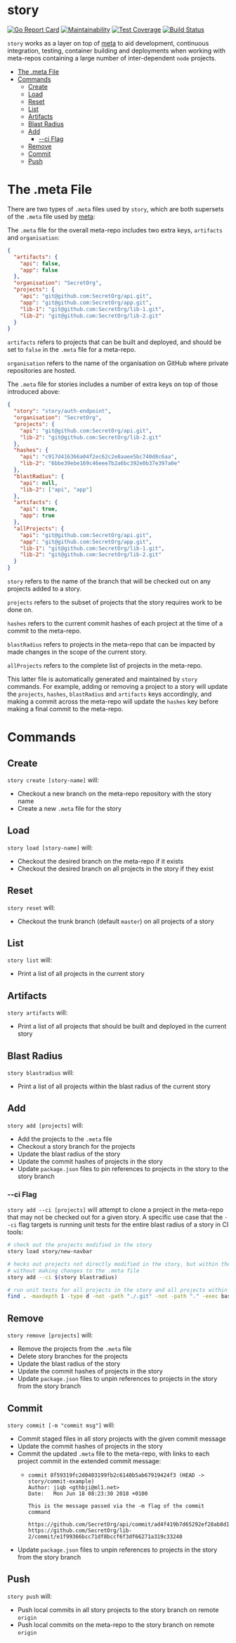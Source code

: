 # story
[![Go Report Card](https://goreportcard.com/badge/github.com/lgug2z/story)](https://goreportcard.com/report/github.com/lgug2z/story)
[![Maintainability](https://api.codeclimate.com/v1/badges/ed8cb042219f695c8436/maintainability)](https://codeclimate.com/github/LGUG2Z/story/maintainability)
[![Test Coverage](https://api.codeclimate.com/v1/badges/ed8cb042219f695c8436/test_coverage)](https://codeclimate.com/github/LGUG2Z/story/test_coverage)
[![Build Status](https://travis-ci.org/LGUG2Z/story.svg?branch=master)](https://travis-ci.org/LGUG2Z/story)

`story` works as a layer on top of [meta](https://github.com/mateodelnorte/meta) to aid development, continuous integration,
testing, container building and deployments when working with meta-repos containing a large number of inter-dependent
`node` projects.

- [The .meta File](#the-meta-file)
- [Commands](#commands)
  * [Create](#create)
  * [Load](#load)
  * [Reset](#reset)
  * [List](#list)
  * [Artifacts](#artifacts)
  * [Blast Radius](#blast-radius)
  * [Add](#add)
    + [--ci Flag](#--ci-flag)
  * [Remove](#remove)
  * [Commit](#commit)
  * [Push](#push)

# The .meta File
There are two types of `.meta` files used by `story`, which are both supersets of the `.meta` file used by
 [meta](https://github.com/mateodelnorte/meta):

The `.meta` file for the overall meta-repo includes two extra keys, `artifacts` and `organisation`:

```json
{
  "artifacts": {
    "api": false,
    "app": false
  },
  "organisation": "SecretOrg",
  "projects": {
    "api": "git@github.com:SecretOrg/api.git",
    "app": "git@github.com:SecretOrg/app.git",
    "lib-1": "git@github.com:SecretOrg/lib-1.git",
    "lib-2": "git@github.com:SecretOrg/lib-2.git"
  }
}
```

`artifacts` refers to projects that can be built and deployed, and should be set to `false` in the `.meta` file for a meta-repo.

`organisation` refers to the name of the organisation on GitHub where private repositories are hosted.

The `.meta` file for stories includes a number of extra keys on top of those introduced above:
```json
{
  "story": "story/auth-endpoint",
  "organisation": "SecretOrg",
  "projects": {
    "api": "git@github.com:SecretOrg/api.git",
    "lib-2": "git@github.com:SecretOrg/lib-2.git"
  },
  "hashes": {
    "api": "c917d416366a04f2ec62c2e8aaee5bc740d8c6aa",
    "lib-2": "6bbe39ebe169c46eee7b2a6bc392e0b37e397a0e"
  },
  "blastRadius": {
    "api": null,
    "lib-2": ["api", "app"]
  },
  "artifacts": {
    "api": true,
    "app": true
  },
  "allProjects": {
    "api": "git@github.com:SecretOrg/api.git",
    "app": "git@github.com:SecretOrg/app.git",
    "lib-1": "git@github.com:SecretOrg/lib-1.git",
    "lib-2": "git@github.com:SecretOrg/lib-2.git"
  }
}
```
`story` refers to the name of the branch that will be checked out on any projects added to a story.

`projects` refers to the subset of projects that the story requires work to be done on.

`hashes` refers to the current commit hashes of each project at the time of a commit to the meta-repo.

`blastRadius` refers to projects in the meta-repo that can be impacted by made changes in the scope of the current story.

`allProjects` refers to the complete list of projects in the meta-repo.

This latter file is automatically generated and maintained by `story` commands. For example, adding or removing a project
to a story will update the `projects`, `hashes`, `blastRadius` and `artifacts` keys accordingly, and making a commit
across the meta-repo will update the `hashes` key before making a final commit to the meta-repo.

# Commands
## Create
`story create [story-name]` will:
* Checkout a new branch on the meta-repo repository with the story name
* Create a new `.meta` file for the story

## Load
`story load [story-name]` will:
* Checkout the desired branch on the meta-repo if it exists
* Checkout the desired branch on all projects in the story if they exist

## Reset
`story reset` will:
* Checkout the trunk branch (default `master`) on all projects of a story

## List
`story list` will:
* Print a list of all projects in the current story

## Artifacts
`story artifacts` will:
* Print a list of all projects that should be built and deployed in the current story

## Blast Radius
`story blastradius` will:
* Print a list of all projects within the blast radius of the current story

## Add
`story add [projects]` will:
* Add the projects to the `.meta` file
* Checkout a story branch for the projects
* Update the blast radius of the story
* Update the commit hashes of projects in the story
* Update `package.json` files to pin references to projects in the story to the story branch
### --ci Flag
`story add --ci [projects]` will attempt to clone a project in the meta-repo that may not be checked
out for a given story. A specific use case that the `--ci` flag targets is running unit tests for the
 entire blast radius of a story in CI tools:

```bash
# check out the projects modified in the story
story load story/new-navbar

# hecks out projects not directly modified in the story, but within the blast radius,
# without making changes to the .meta file
story add --ci $(story blastradius)

# run unit tests for all projects in the story and all projects within the blast radius
find . -maxdepth 1 -type d -not -path "./.git" -not -path "." -exec bash -c "cd {} && yarn test" \;
```

## Remove
`story remove [projects]` will:
* Remove the projects from the `.meta` file
* Delete story branches for the projects
* Update the blast radius of the story
* Update the commit hashes of projects in the story
* Update `package.json` files to unpin references to projects in the story from the story branch

## Commit
`story commit [-m "commit msg"]` will:
* Commit staged files in all story projects with the given commit message
* Update the commit hashes of projects in the story
* Commit the updated `.meta` file to the meta-repo, with links to each project commit in the extended commit message:
    * ```
      commit 8f59319fc2d0403199fb2c6148b5ab67919424f3 (HEAD -> story/commit-example)
      Author: jiqb <gthbji@ml1.net>
      Date:   Mon Jun 18 08:23:30 2018 +0100

      This is the message passed via the -m flag of the commit command 

      https://github.com/SecretOrg/api/commit/ad4f419b7d65292ef28ab8d1d3ef4346a6bdebe4
      https://github.com/SecretOrg/lib-2/commit/e1f99366bcc71df8bccf6f3df66271a319c33240
* Update `package.json` files to unpin references to projects in the story from the story branch

## Push
`story push` will:
* Push local commits in all story projects to the story branch on remote `origin`
* Push local commits on the meta-repo to the story branch on remote `origin`
